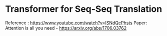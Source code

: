 # Transformer for Seq-Seq Translation
Reference : https://www.youtube.com/watch?v=ISNdQcPhsts
Paper: Attention is all you need - https://arxiv.org/abs/1706.03762